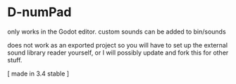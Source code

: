# D-numPad


only works in the Godot editor. custom sounds can be added to bin/sounds

does not work as an exported project so you will have to set up the external sound library reader yourself, or I will possibly update and fork this for other stuff.


[ made in 3.4 stable ]


